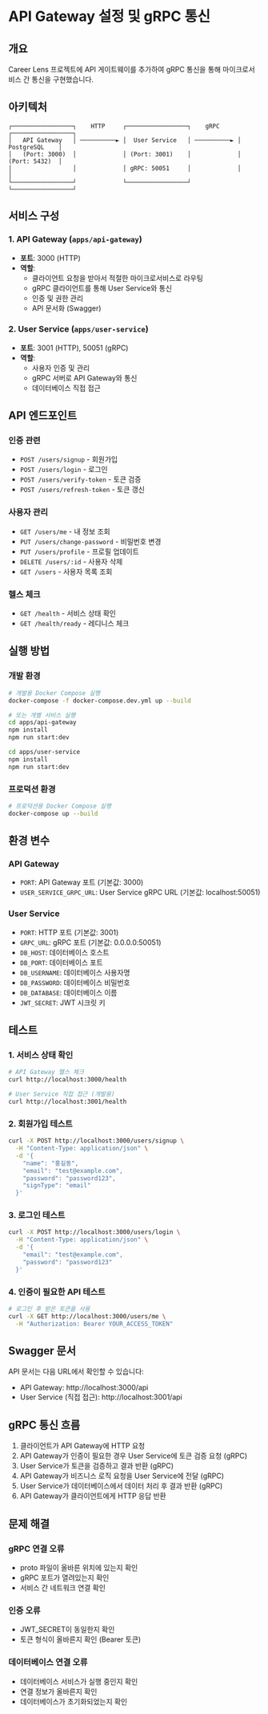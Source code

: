 # API Gateway 설정 및 gRPC 통신

## 개요

Career Lens 프로젝트에 API 게이트웨이를 추가하여 gRPC 통신을 통해 마이크로서비스 간 통신을 구현했습니다.

## 아키텍처

```
┌─────────────────┐    HTTP     ┌─────────────────┐    gRPC     ┌─────────────────┐
│   API Gateway   │ ──────────► │  User Service   │ ──────────► │   PostgreSQL    │
│   (Port: 3000)  │             │ (Port: 3001)    │             │   (Port: 5432)  │
│                 │             │ gRPC: 50051     │             │                 │
└─────────────────┘             └─────────────────┘             └─────────────────┘
```

## 서비스 구성

### 1. API Gateway (`apps/api-gateway`)

- **포트**: 3000 (HTTP)
- **역할**:
  - 클라이언트 요청을 받아서 적절한 마이크로서비스로 라우팅
  - gRPC 클라이언트를 통해 User Service와 통신
  - 인증 및 권한 관리
  - API 문서화 (Swagger)

### 2. User Service (`apps/user-service`)

- **포트**: 3001 (HTTP), 50051 (gRPC)
- **역할**:
  - 사용자 인증 및 관리
  - gRPC 서버로 API Gateway와 통신
  - 데이터베이스 직접 접근

## API 엔드포인트

### 인증 관련

- `POST /users/signup` - 회원가입
- `POST /users/login` - 로그인
- `POST /users/verify-token` - 토큰 검증
- `POST /users/refresh-token` - 토큰 갱신

### 사용자 관리

- `GET /users/me` - 내 정보 조회
- `PUT /users/change-password` - 비밀번호 변경
- `PUT /users/profile` - 프로필 업데이트
- `DELETE /users/:id` - 사용자 삭제
- `GET /users` - 사용자 목록 조회

### 헬스 체크

- `GET /health` - 서비스 상태 확인
- `GET /health/ready` - 레디니스 체크

## 실행 방법

### 개발 환경

```bash
# 개발용 Docker Compose 실행
docker-compose -f docker-compose.dev.yml up --build

# 또는 개별 서비스 실행
cd apps/api-gateway
npm install
npm run start:dev

cd apps/user-service
npm install
npm run start:dev
```

### 프로덕션 환경

```bash
# 프로덕션용 Docker Compose 실행
docker-compose up --build
```

## 환경 변수

### API Gateway

- `PORT`: API Gateway 포트 (기본값: 3000)
- `USER_SERVICE_GRPC_URL`: User Service gRPC URL (기본값: localhost:50051)

### User Service

- `PORT`: HTTP 포트 (기본값: 3001)
- `GRPC_URL`: gRPC 포트 (기본값: 0.0.0.0:50051)
- `DB_HOST`: 데이터베이스 호스트
- `DB_PORT`: 데이터베이스 포트
- `DB_USERNAME`: 데이터베이스 사용자명
- `DB_PASSWORD`: 데이터베이스 비밀번호
- `DB_DATABASE`: 데이터베이스 이름
- `JWT_SECRET`: JWT 시크릿 키

## 테스트

### 1. 서비스 상태 확인

```bash
# API Gateway 헬스 체크
curl http://localhost:3000/health

# User Service 직접 접근 (개발용)
curl http://localhost:3001/health
```

### 2. 회원가입 테스트

```bash
curl -X POST http://localhost:3000/users/signup \
  -H "Content-Type: application/json" \
  -d '{
    "name": "홍길동",
    "email": "test@example.com",
    "password": "password123",
    "signType": "email"
  }'
```

### 3. 로그인 테스트

```bash
curl -X POST http://localhost:3000/users/login \
  -H "Content-Type: application/json" \
  -d '{
    "email": "test@example.com",
    "password": "password123"
  }'
```

### 4. 인증이 필요한 API 테스트

```bash
# 로그인 후 받은 토큰을 사용
curl -X GET http://localhost:3000/users/me \
  -H "Authorization: Bearer YOUR_ACCESS_TOKEN"
```

## Swagger 문서

API 문서는 다음 URL에서 확인할 수 있습니다:

- API Gateway: http://localhost:3000/api
- User Service (직접 접근): http://localhost:3001/api

## gRPC 통신 흐름

1. 클라이언트가 API Gateway에 HTTP 요청
2. API Gateway가 인증이 필요한 경우 User Service에 토큰 검증 요청 (gRPC)
3. User Service가 토큰을 검증하고 결과 반환 (gRPC)
4. API Gateway가 비즈니스 로직 요청을 User Service에 전달 (gRPC)
5. User Service가 데이터베이스에서 데이터 처리 후 결과 반환 (gRPC)
6. API Gateway가 클라이언트에게 HTTP 응답 반환

## 문제 해결

### gRPC 연결 오류

- proto 파일이 올바른 위치에 있는지 확인
- gRPC 포트가 열려있는지 확인
- 서비스 간 네트워크 연결 확인

### 인증 오류

- JWT_SECRET이 동일한지 확인
- 토큰 형식이 올바른지 확인 (Bearer 토큰)

### 데이터베이스 연결 오류

- 데이터베이스 서비스가 실행 중인지 확인
- 연결 정보가 올바른지 확인
- 데이터베이스가 초기화되었는지 확인
